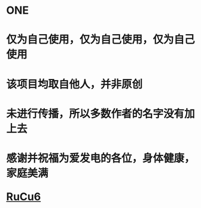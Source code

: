 # ONE
<h1>仅为自己使用，仅为自己使用，仅为自己使用
<h1>该项目均取自他人，并非原创
<h1>未进行传播，所以多数作者的名字没有加上去
<h1>感谢并祝福为爱发电的各位，身体健康，家庭美满

<p><a href="[#](https://github.com/RuCu6)https://github.com/RuCu6">RuCu6</a></p>
